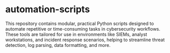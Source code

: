 # automation-scripts
This repository contains modular, practical Python scripts designed to automate repetitive or time-consuming tasks in cybersecurity workflows. These tools are tailored for use in environments like SIEMs, analyst workstations, and incident response scenarios, helping to streamline threat detection, log parsing, data formatting, and more.


